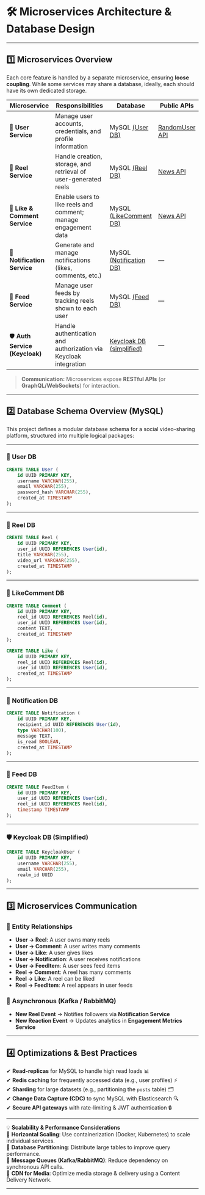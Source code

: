# <a name="-microservices-architecture--database-design">🛠 **Microservices Architecture & Database Design**

---
## <a name="1-microservices-overview"></a>1️⃣ Microservices Overview

Each core feature is handled by a separate microservice, ensuring **loose coupling**. While some services may share a database, ideally, each should have its own dedicated storage.

| **Microservice**             | **Responsibilities**                                                  | **Database**                                         | **Public APIs**                             |
|------------------------------|-----------------------------------------------------------------------|------------------------------------------------------|---------------------------------------------|
| 👤 **User Service**          | Manage user accounts, credentials, and profile information            | MySQL [(User DB)](#-user-db)                          | [RandomUser API](https://randomuser.me/documentation) |
| 📝 **Reel Service**          | Handle creation, storage, and retrieval of user-generated reels       | MySQL [(Reel DB)](#-reel-db)                          | [News API](https://newsapi.org/)            |
| 💬 **Like & Comment Service** | Enable users to like reels and comment; manage engagement data       | MySQL [(LikeComment DB)](#-likecomment-db)            | [News API](https://newsapi.org/)            |
| 🔔 **Notification Service**  | Generate and manage notifications (likes, comments, etc.)            | MySQL [(Notification DB)](#-notification-db)          | —                                           |
| 📰 **Feed Service**          | Manage user feeds by tracking reels shown to each user               | MySQL [(Feed DB)](#-feed-db)                          | —                                           |
| 🛡 **Auth Service (Keycloak)**| Handle authentication and authorization via Keycloak integration     | [Keycloak DB (simplified)](#-keycloak-db-simplified) | —                                           |

> **Communication:** Microservices expose **RESTful APIs** (or **GraphQL/WebSockets**) for interaction.

---

## <a name="2-database-schema-overview-mysql"></a>2️⃣ Database Schema Overview (MySQL)

This project defines a modular database schema for a social video-sharing platform, structured into multiple logical packages:

---

### <a name="-user-db"></a>👤 User DB

```sql
CREATE TABLE User (
    id UUID PRIMARY KEY,
    username VARCHAR(255),
    email VARCHAR(255),
    password_hash VARCHAR(255),
    created_at TIMESTAMP
);
```

---

### <a name="-reel-db"></a>📝 Reel DB

```sql
CREATE TABLE Reel (
    id UUID PRIMARY KEY,
    user_id UUID REFERENCES User(id),
    title VARCHAR(255),
    video_url VARCHAR(255),
    created_at TIMESTAMP
);
```

---

### <a name="-likecomment-db"></a>💬 LikeComment DB

```sql
CREATE TABLE Comment (
    id UUID PRIMARY KEY,
    reel_id UUID REFERENCES Reel(id),
    user_id UUID REFERENCES User(id),
    content TEXT,
    created_at TIMESTAMP
);

CREATE TABLE Like (
    id UUID PRIMARY KEY,
    reel_id UUID REFERENCES Reel(id),
    user_id UUID REFERENCES User(id),
    created_at TIMESTAMP
);
```

---

### <a name="-notification-db"></a>🔔 Notification DB

```sql
CREATE TABLE Notification (
    id UUID PRIMARY KEY,
    recipient_id UUID REFERENCES User(id),
    type VARCHAR(100),
    message TEXT,
    is_read BOOLEAN,
    created_at TIMESTAMP
);
```

---

### <a name="-feed-db"></a>📰 Feed DB

```sql
CREATE TABLE FeedItem (
    id UUID PRIMARY KEY,
    user_id UUID REFERENCES User(id),
    reel_id UUID REFERENCES Reel(id),
    timestamp TIMESTAMP
);
```

---

### <a name="-keycloak-db-simplified"></a>🛡 Keycloak DB (Simplified)

```sql
CREATE TABLE KeycloakUser (
    id UUID PRIMARY KEY,
    username VARCHAR(255),
    email VARCHAR(255),
    realm_id UUID
);
```
---

## <a name="3-microservices-communication"></a>3️⃣ Microservices Communication

### <a name="-entity-relationships">🔗 **Entity Relationships**
- **User → Reel**: A user owns many reels  
- **User → Comment**: A user writes many comments  
- **User → Like**: A user gives likes  
- **User → Notification**: A user receives notifications  
- **User → FeedItem**: A user sees feed items  
- **Reel → Comment**: A reel has many comments  
- **Reel → Like**: A reel can be liked  
- **Reel → FeedItem**: A reel appears in user feeds  

### <a name="-asynchronous-kafka--rabbitmq">🔄 **Asynchronous (Kafka / RabbitMQ)**
- **New Reel Event** → Notifies followers via **Notification Service**  
- **New Reaction Event** → Updates analytics in **Engagement Metrics Service**    

---

## <a name="4-optimizations--best-practices"></a>4️⃣ Optimizations & Best Practices

✔ **Read-replicas** for MySQL to handle high read loads 📊  
✔ **Redis caching** for frequently accessed data (e.g., user profiles) ⚡  
✔ **Sharding** for large datasets (e.g., partitioning the `posts` table) 🗂️  
✔ **Change Data Capture (CDC)** to sync MySQL with Elasticsearch 🔍  
✔ **Secure API gateways** with rate-limiting & JWT authentication 🔒  

---

💡 **Scalability & Performance Considerations**  
🔹 **Horizontal Scaling**: Use containerization (Docker, Kubernetes) to scale individual services.  
🔹 **Database Partitioning**: Distribute large tables to improve query performance.  
🔹 **Message Queues (Kafka/RabbitMQ)**: Reduce dependency on synchronous API calls.  
🔹 **CDN for Media**: Optimize media storage & delivery using a Content Delivery Network.  

---